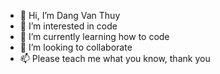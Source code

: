- 👋 Hi, I’m Dang Van Thuy
- 👀 I’m interested in code
- 🌱 I’m currently learning how to code
- 💞️ I’m looking to collaborate 
- 📫 Please teach me what you know, thank you

<!---
vanthuy1404/vanthuy1404 is a ✨ special ✨ repository because its `README.md` (this file) appears on your GitHub profile.
You can click the Preview link to take a look at your changes.
--->
